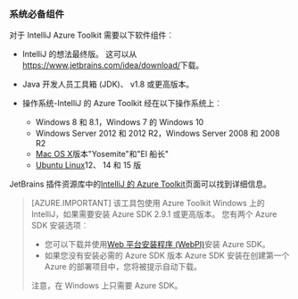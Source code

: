 ### <a name="prerequisites"></a>系统必备组件

对于 IntelliJ Azure Toolkit 需要以下软件组件︰

* IntelliJ 的想法最终版。 这可以从<https://www.jetbrains.com/idea/download/>下载。

* Java 开发人员工具箱 (JDK)、 v1.8 或更高版本。 

* 操作系统-IntelliJ 的 Azure Toolkit 经在以下操作系统上︰
    * Windows 8 和 8.1，Windows 7 的 Windows 10
    * Windows Server 2012 和 2012 R2，Windows Server 2008 和 2008 R2
    * [Mac OS X](http://www.apple.com/osx)版本"Yosemite"和"El 船长"
    * [Ubuntu Linux](http://www.ubuntu.com)12、 14 和 15 版

JetBrains 插件资源库中的[IntelliJ 的 Azure Toolkit](https://plugins.jetbrains.com/plugin/8053)页面可以找到详细信息。

> [AZURE.IMPORTANT] 该工具包使用 Azure Toolkit Windows 上的 IntelliJ，如果需要安装 Azure SDK 2.9.1 或更高版本。 您有两个 Azure SDK 安装选项︰
> 
> * 您可以下载并使用[Web 平台安装程序 (WebPI)](http://go.microsoft.com/fwlink/?LinkID=252838)安装 Azure SDK。
> * 如果您没有安装必需的 Azure SDK 版本 Azure SDK 安装在创建第一个 Azure 的部署项目中，您将被提示自动下载。
> 
> 注意，在 Windows 上只需要 Azure SDK。
